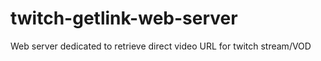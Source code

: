 # twitch-getlink-web-server
Web server dedicated to retrieve direct video URL for twitch stream/VOD
